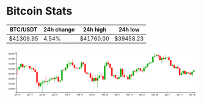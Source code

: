 # Bitcoin Stats

BTC/USDT|24h change|24h high|24h low|
|---|---|---|---|
|$41309.95|4.54%|$41760.00|$39458.23|

<img src="./chart.svg">
